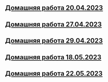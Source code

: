 ## [Домашняя работа 20.04.2023](/homeWork/Task.cs)
## [Домашняя работа 27.04.2023](/homeWork2/Program.cs)
## [Домашняя работа 29.04.2023](/homeWork3/Program.cs)
## [Домашняя работа 18.05.2023](/homeWork4/Program.cs)
## [Домашняя работа 22.05.2023](/homeWork5/Program.cs)

